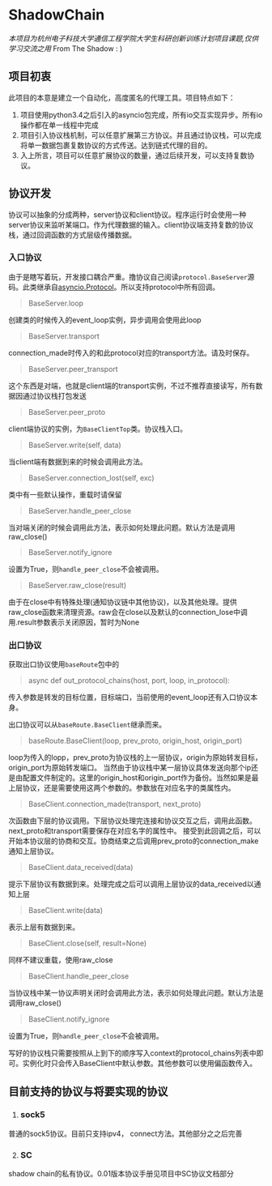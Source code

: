 # ShadowChain
*本项目为杭州电子科技大学通信工程学院大学生科研创新训练计划项目课题,仅供学习交流之用*
From The Shadow  : )

## 项目初衷
此项目的本意是建立一个自动化，高度匿名的代理工具。项目特点如下：
1. 项目使用python3.4之后引入的asyncio包完成，所有io交互实现异步。所有io操作都在单一线程中完成
2. 项目引入协议栈机制，可以任意扩展第三方协议。并且通过协议栈，可以完成将单一数据包裹复数协议的方式传送。达到链式代理的目的。
3. 入上所言，项目可以任意扩展协议的数量，通过后续开发，可以支持复数协议。


## 协议开发
协议可以抽象的分成两种，server协议和client协议。程序运行时会使用一种server协议来监听某端口。作为代理数据的输入。client协议端支持复数的协议栈，通过回调函数的方式层级传播数据。

### 入口协议
由于是瞎写着玩，开发接口耦合严重。撸协议自己阅读`protocol.BaseServer`源码。此类继承自[asyncio.Protocol](https://docs.python.org/3/library/asyncio-protocol.html#protocols)。所以支持protocol中所有回调。

> BaseServer.loop

创建类的时候传入的event_loop实例，异步调用会使用此loop

> BaseServer.transport

connection_made时传入的和此protocol对应的transport方法。请及时保存。

> BaseServer.peer_transport

这个东西是对端，也就是client端的transport实例，不过不推荐直接读写，所有数据因通过协议栈打包发送

> BaseServer.peer_proto

client端协议的实例，为`BaseClientTop`类。协议栈入口。

> BaseServer.write(self, data)

当client端有数据到来的时候会调用此方法。

> BaseServer.connection_lost(self, exc)

类中有一些默认操作，重载时请保留

> BaseServer.handle_peer_close

当对端关闭的时候会调用此方法，表示如何处理此问题。默认方法是调用raw_close()

> BaseServer.notify_ignore

设置为True，则`handle_peer_close`不会被调用。

> BaseServer.raw_close(result)

由于在close中有特殊处理(通知协议链中其他协议)，以及其他处理。提供raw_close函数来清理资源。raw会在close以及默认的connection_lose中调用.result参数表示关闭原因，暂时为None

### 出口协议
获取出口协议使用`baseRoute`包中的
> async def out_protocol_chains(host, port, loop, in_protocol):

传入参数是转发的目标位置，目标端口，当前使用的event_loop还有入口协议本身。

出口协议可以从`baseRoute.BaseClient`继承而来。

> baseRoute.BaseClient(loop, prev_proto, origin_host, origin_port)

loop为传入的lopp，prev_proto为协议栈的上一层协议，origin为原始转发目标，origin_port为原始转发端口。
当然由于协议栈中某一层协议具体发送向那个ip还是由配置文件制定的。这里的origin_host和origin_port作为备份。当然如果是最上层协议，还是需要使用这两个参数的。参数放在对应名字的类属性内。

> BaseClient.connection_made(transport, next_proto)

次函数由下层的协议调用。下层协议处理完连接和协议交互之后，调用此函数。next_proto和transport需要保存在对应名字的属性中。
接受到此回调之后，可以开始本协议层的协商和交互。协商结束之后调用prev_proto的connection_make通知上层协议。

> BaseClient.data_received(data)

提示下层协议有数据到来。处理完成之后可以调用上层协议的data_received以通知上层

> BaseClient.write(data)

表示上层有数据到来。

> BaseClient.close(self, result=None)

同样不建议重载，使用raw_close

>BaseClient.handle_peer_close

当协议栈中某一协议声明关闭时会调用此方法，表示如何处理此问题。默认方法是调用raw_close()

>BaseClient.notify_ignore

设置为True，则`handle_peer_close`不会被调用。

写好的协议栈只需要按照从上到下的顺序写入context的protocol_chains列表中即可。实例化时只会传入BaseClient中默认参数。其他参数可以使用偏函数传入。

## 目前支持的协议与将要实现的协议
1. ### sock5
普通的sock5协议。目前只支持ipv4， connect方法。其他部分之之后完善

2. ### SC
shadow chain的私有协议。0.01版本协议手册见项目中SC协议文档部分
